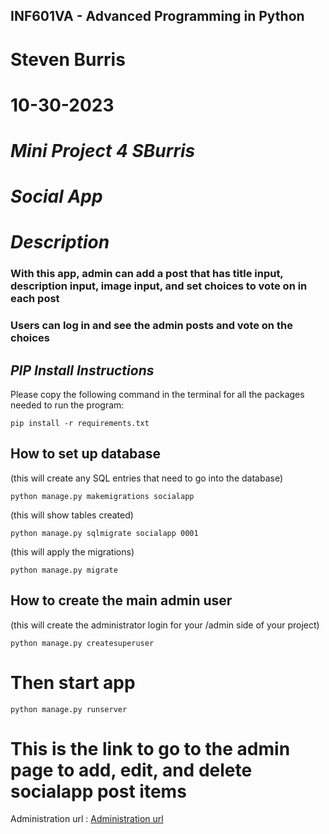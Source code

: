 ## INF601VA - Advanced Programming in Python
# Steven Burris
# 10-30-2023
# *Mini Project 4 SBurris*
# *Social App*

# *Description*
### With this app, admin can add a post that has title input, description input, image input, and set choices to vote on in each post
### Users can log in and see the admin posts and vote on the choices
## *PIP Install Instructions*
Please copy the following command in the terminal for all the packages needed to run the program:
```
pip install -r requirements.txt
```

## How to set up database
(this will create any SQL entries that need to go into the database)
```
python manage.py makemigrations socialapp
```
(this will show tables created)
```
python manage.py sqlmigrate socialapp 0001
```
(this will apply the migrations)
```
python manage.py migrate
```

## How to create the main admin user
(this will create the administrator login for your /admin side of your project)
```
python manage.py createsuperuser 
```


# Then start app
```
python manage.py runserver
``` 

# This is the link to go to the admin page to add, edit, and delete socialapp post items
Administration url : [Administration url](http://127.0.0.1:8000/admin)
